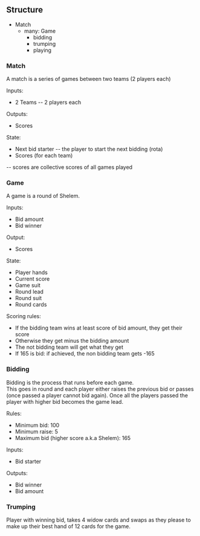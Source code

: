 ## Structure

- Match
  - many: Game
    - bidding
    - trumping
    - playing

### Match

A match is a series of games between two teams (2 players each)

Inputs:
- 2 Teams -- 2 players each

Outputs:
- Scores

State:
- Next bid starter -- the player to start the next bidding (rota)
- Scores (for each team)

-- scores are collective scores of all games played

### Game

A game is a round of Shelem.

Inputs:
- Bid amount
- Bid winner

Output:
- Scores

State:
- Player hands
- Current score
- Game suit
- Round lead
- Round suit
- Round cards

Scoring rules:
- If the bidding team wins at least score of bid amount, they get their score
- Otherwise they get minus the bidding amount
- The not bidding team will get what they get
- If 165 is bid: if achieved, the non bidding team gets -165

### Bidding

Bidding is the process that runs before each game.  
This goes in round and each player either raises the previous bid
or passes (once passed a player cannot bid again). Once all the players passed the player with higher bid becomes the game lead.

Rules:

- Minimum bid: 100
- Minimum raise: 5
- Maximum bid (higher score a.k.a Shelem): 165

Inputs:
- Bid starter

Outputs:
- Bid winner
- Bid amount

### Trumping

Player with winning bid, takes 4 widow cards and swaps as they please to make
up their best hand of 12 cards for the game.

